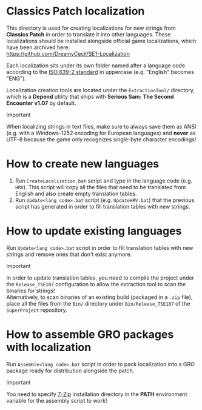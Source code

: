 # Classics Patch localization

This directory is used for creating localizations for new strings from **Classics Patch** in order to translate it into other languages. These localizations should be installed alongside official game localizations, which have been archived here:  
https://github.com/DreamyCecil/SE1-Localization

Each localization sits under its own folder named after a language code according to the [ISO 639-2 standard](https://en.wikipedia.org/wiki/List_of_ISO_639-2_codes) in uppercase (e.g. "English" becomes "ENG").

Localization creation tools are located under the `ExtractionTool/` directory, which is a **Depend** utility that ships with **Serious Sam: The Second Encounter v1.07** by default.

> [!IMPORTANT]
> When localizing strings in text files, make sure to always save them as ANSI (e.g. with a Windows-1252 encoding for European languages) and **never** as UTF-8 because the game only recognizes single-byte character encodings!

# How to create new languages

1. Run `CreateLocalization.bat` script and type in the language code (e.g. `HRV`). This script will copy all the files that need to be translated from English and also create empty translation tables.
2. Run `Update<lang code>.bat` script (e.g. `UpdateHRV.bat`) that the previous script has generated in order to fill translation tables with new strings.

# How to update existing languages

Run `Update<lang code>.bat` script in order to fill translation tables with new strings and remove ones that don't exist anymore.

> [!IMPORTANT]
> In order to update translation tables, you need to compile the project under the `Release_TSE107` configuration to allow the extraction tool to scan the binaries for strings!  
> Alternatively, to scan binaries of an existing build (packaged in a `.zip` file), place all the files from the `Bin/` directory under `Bin/Release_TSE107` of the `SuperProject` repository.

# How to assemble GRO packages with localization

Run `Assemble<lang code>.bat` script in order to pack localization into a GRO package ready for distribution alongside the patch.

> [!IMPORTANT]
> You need to specify [7-Zip](https://www.7-zip.org/) installation directory in the **PATH** environment variable for the assembly script to work!
